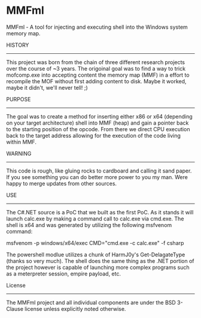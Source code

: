 # MMFml
MMFml - A tool for injecting and executing shell into the Windows system memory map.

HISTORY
******************************************************************************************************************************
This project was born from the chain of three different research projects over the course of ~3 years.  The origoinal goal was 
to find a way to trick mofcomp.exe into accepting content the memory map (MMF) in a effort to recompile the MOF without first adding content to disk.  Maybe it worked, maybe it didn't, we'll never tell! ;)

PURPOSE
******************************************************************************************************************************
The goal was to create a method for inserting either x86 or x64 (depending on your target architecture) shell into MMF (heap)
and gain a pointer back to the starting position of the opcode.  From there we direct CPU execution back to the target address 
allowing for the execution of the code living within MMF.

WARNING
******************************************************************************************************************************
This code is rough, like gluing rocks to cardboard and calling it sand paper.  If you see something you can do better more
power to you my man.  Were happy to merge updates from other sources.

USE
******************************************************************************************************************************
The C#.NET source is a PoC that we built as the first PoC.  As it stands it will launch calc.exe by making a command call
to calc.exe via cmd.exe.  The shell is x64 and was generated by utilizing the following msfvenom command:

  msfvenom -p windows/x64/exec CMD="cmd.exe -c calc.exe" -f csharp
  
The powershell modlue utilizes a chunk of HarmJ0y's Get-DelagateType (thanks so very much).  The shell does the same thing as the .NET portion of the project however is capable of launching more complex programs such as a meterpreter session, empire payload, etc.

License
******************************************************************************************************************************
The MMFml project and all individual components are under the BSD 3-Clause license unless explicitly noted otherwise.

